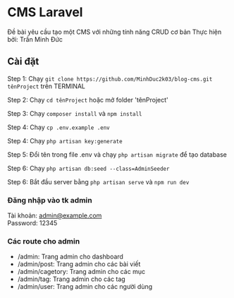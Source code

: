 # CMS Laravel
Đề bài yêu cầu tạo một CMS với những tính năng CRUD cơ bản Thực hiện bởi: Trần Minh Đức



## Cài đặt

Step 1: Chạy `git clone https://github.com/MinhDuc2k03/blog-cms.git tênProject` trên TERMINAL

Step 2: Chạy `cd tênProject` hoặc mở folder 'tênProject'

Step 3: Chạy `composer install` và `npm install`

Step 4: Chạy `cp .env.example .env`

Step 4: Chạy `php artisan key:generate`

Step 5: Đổi tên trong file .env và chạy `php artisan migrate` để tạo database

Step 6: Chạy `php artisan db:seed --class=AdminSeeder`

Step 6: Bắt đầu server bằng `php artisan serve` và `npm run dev`


### Đăng nhập vào tk admin
Tài khoản: admin@example.com<br>
Password: 12345


### Các route cho admin

 - /admin: Trang admin cho dashboard
 - /admin/post: Trang admin cho các bài viết
 - /admin/cagetory: Trang admin cho các mục
 - /admin/tag: Trang admin cho các tag
 - /admin/user: Trang admin cho các người dùng